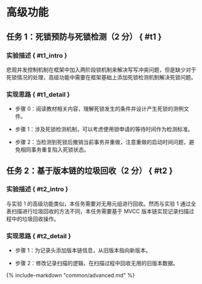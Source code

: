 # 高级功能

## 任务 1：死锁预防与死锁检测（2 分） { #t1 }

### 实验描述 { #t1_intro }

悲观并发控制机制在框架中加入两阶段锁机制来解决写写冲突问题，但是缺少对于死锁情况的处理，高级功能中需要在框架基础上添加死锁检测机制解决死锁问题。

### 实现思路 { #t1_detail }

-   步骤 0：阅读教材相关内容，理解死锁发生的条件并设计产生死锁的测例文件。

-   步骤 1：涉及死锁检测机制，可以考虑使用锁申请的等待时间作为检测标准。

-   步骤 2：当检测到死锁后撤销当前事务并重做，注意重做的启动时间问题，避免相同事务重复陷入死锁状态。

## 任务 2：基于版本链的垃圾回收（2 分） { #t2 }

### 实验描述 { #t2_intro }

与实验 1 的高级功能类似，本任务需要对无用元组进行回收。然而与实验 1 通过全表扫描进行垃圾回收的方法不同，本任务需要基于 MVCC 版本链实现记录扫描过程中的垃圾回收操作。

### 实现思路 { #t2_detail }

-   步骤 1：为记录头添加版本链信息，从旧版本指向新版本。

-   步骤 2：修改记录扫描的逻辑，在扫描过程中回收无用的旧版本数据。

{%
    include-markdown "common/advanced.md"
%}
